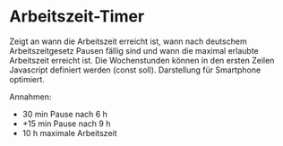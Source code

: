 # Arbeitszeit-Timer

Zeigt an wann die Arbeitszeit erreicht ist, wann nach deutschem Arbeitszeitgesetz Pausen fällig sind und wann die maximal erlaubte Arbeitszeit erreicht ist.
Die Wochenstunden können in den ersten Zeilen Javascript definiert werden (const soll). Darstellung für Smartphone optimiert.

Annahmen:
- 30 min Pause nach 6 h
- +15 min Pause nach 9 h
- 10 h maximale Arbeitszeit
